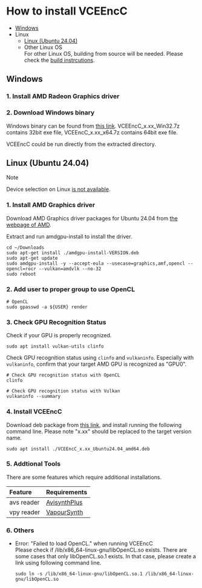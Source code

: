 
# How to install VCEEncC

- [Windows](./Install.en.md#windows)
- Linux
  - [Linux (Ubuntu 24.04)](./Install.en.md#linux-ubuntu-2004)
  - Other Linux OS  
    For other Linux OS, building from source will be needed. Please check the [build instrcutions](./Build.en.md).


## Windows

### 1. Install AMD Radeon Graphics driver
### 2. Download Windows binary  
Windows binary can be found from [this link](https://github.com/rigaya/VCEEnc/releases). VCEEncC_x.xx_Win32.7z contains 32bit exe file, VCEEncC_x.xx_x64.7z contains 64bit exe file.

VCEEncC could be run directly from the extracted directory.
  
## Linux (Ubuntu 24.04)

  > [!NOTE]
  > Device selection on Linux [is not available](https://github.com/GPUOpen-LibrariesAndSDKs/AMF/issues/194).

### 1. Install AMD Graphics driver  

Download AMD Graphics driver packages for Ubuntu 24.04 from [the webpage of AMD](https://support.amd.com/en-us/download).

Extract and run amdgpu-install to install the driver.

```Shell
cd ~/Downloads
sudo apt-get install ./amdgpu-install-VERSION.deb
sudo apt-get update
sudo amdgpu-install -y --accept-eula --usecase=graphics,amf,opencl --opencl=rocr --vulkan=amdvlk --no-32
sudo reboot
```

### 2. Add user to proper group to use OpenCL
```Shell
# OpenCL
sudo gpasswd -a ${USER} render
```

### 3. Check GPU Recognition Status

Check if your GPU is properly recognized.

```Shell
sudo apt install vulkan-utils clinfo
```

Check GPU recognition status using ```clinfo``` and ```vulkaninfo```. Especially with ```vulkaninfo```, confirm that your target AMD GPU is recognized as "GPU0".

```Shell
# Check GPU recognition status with OpenCL
clinfo

# Check GPU recognition status with Vulkan
vulkaninfo --summary
```

### 4. Install VCEEncC
Download deb package from [this link](https://github.com/rigaya/VCEEnc/releases), and install running the following command line. Please note "x.xx" should be replaced to the target version name.

```Shell
sudo apt install ./VCEEncC_x.xx_Ubuntu24.04_amd64.deb
```

### 5. Addtional Tools

There are some features which require additional installations.  

| Feature | Requirements |
|:--      |:--           |
| avs reader       | [AvisynthPlus](https://github.com/AviSynth/AviSynthPlus) |
| vpy reader       | [VapourSynth](https://www.vapoursynth.com/)              |

### 6. Others

- Error: "Failed to load OpenCL." when running VCEEncC  
  Please check if /lib/x86_64-linux-gnu/libOpenCL.so exists. There are some cases that only libOpenCL.so.1 exists. In that case, please create a link using following command line.
  
  ```Shell
  sudo ln -s /lib/x86_64-linux-gnu/libOpenCL.so.1 /lib/x86_64-linux-gnu/libOpenCL.so
  ```

